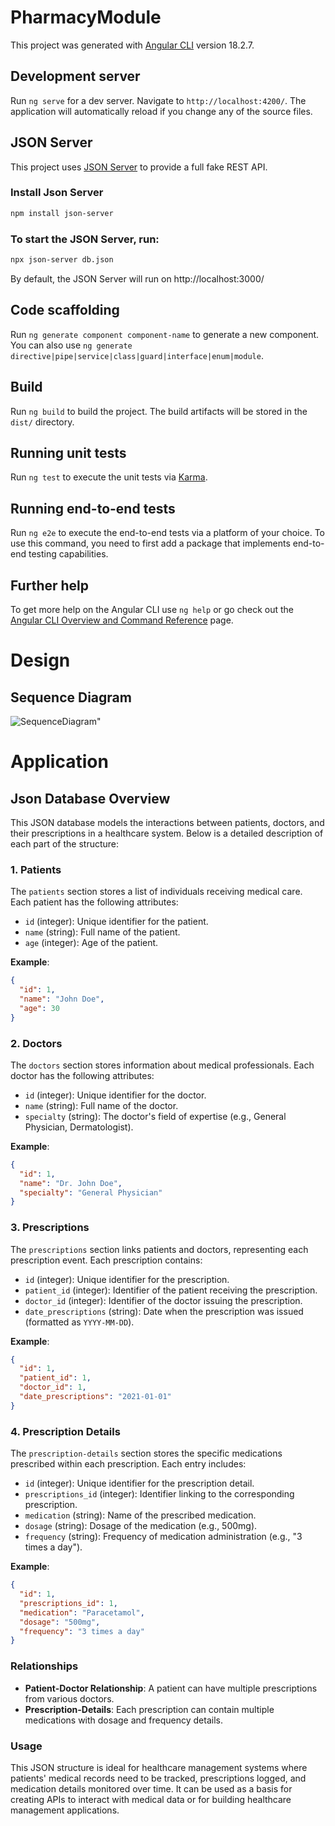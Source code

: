 # PharmacyModule

This project was generated with [Angular CLI](https://github.com/angular/angular-cli) version 18.2.7.

## Development server

Run `ng serve` for a dev server. Navigate to `http://localhost:4200/`. The application will automatically reload if you change any of the source files.

## JSON Server

This project uses [JSON Server](https://github.com/typicode/json-server) to provide a full fake REST API. 

### Install Json Server
```bash
npm install json-server
```

### To start the JSON Server, run:
```bash
npx json-server db.json
```
By default, the JSON Server will run on http://localhost:3000/

## Code scaffolding

Run `ng generate component component-name` to generate a new component. You can also use `ng generate directive|pipe|service|class|guard|interface|enum|module`.

## Build

Run `ng build` to build the project. The build artifacts will be stored in the `dist/` directory.

## Running unit tests

Run `ng test` to execute the unit tests via [Karma](https://karma-runner.github.io).

## Running end-to-end tests

Run `ng e2e` to execute the end-to-end tests via a platform of your choice. To use this command, you need to first add a package that implements end-to-end testing capabilities.

## Further help

To get more help on the Angular CLI use `ng help` or go check out the [Angular CLI Overview and Command Reference](https://angular.dev/tools/cli) page.


# Design

## Sequence Diagram 
![SequenceDiagram](https://github.com/user-attachments/assets/d17c61ec-bf60-4569-9ef3-da76b31878b3)"

# Application

## Json Database Overview
This JSON database models the interactions between patients, doctors, and their prescriptions in a healthcare system. Below is a detailed description of each part of the structure:

### 1. Patients

The `patients` section stores a list of individuals receiving medical care. Each patient has the following attributes:
- `id` (integer): Unique identifier for the patient.
- `name` (string): Full name of the patient.
- `age` (integer): Age of the patient.

**Example**:
```json
{
  "id": 1,
  "name": "John Doe",
  "age": 30
}
```

### 2. Doctors

The `doctors` section stores information about medical professionals. Each doctor has the following attributes:
- `id` (integer): Unique identifier for the doctor.
- `name` (string): Full name of the doctor.
- `specialty` (string): The doctor's field of expertise (e.g., General Physician, Dermatologist).

**Example**:
```json
{
  "id": 1,
  "name": "Dr. John Doe",
  "specialty": "General Physician"
}
```

### 3. Prescriptions

The `prescriptions` section links patients and doctors, representing each prescription event. Each prescription contains:
- `id` (integer): Unique identifier for the prescription.
- `patient_id` (integer): Identifier of the patient receiving the prescription.
- `doctor_id` (integer): Identifier of the doctor issuing the prescription.
- `date_prescriptions` (string): Date when the prescription was issued (formatted as `YYYY-MM-DD`).

**Example**:
```json
{
  "id": 1,
  "patient_id": 1,
  "doctor_id": 1,
  "date_prescriptions": "2021-01-01"
}
```

### 4. Prescription Details

The `prescription-details` section stores the specific medications prescribed within each prescription. Each entry includes:
- `id` (integer): Unique identifier for the prescription detail.
- `prescriptions_id` (integer): Identifier linking to the corresponding prescription.
- `medication` (string): Name of the prescribed medication.
- `dosage` (string): Dosage of the medication (e.g., 500mg).
- `frequency` (string): Frequency of medication administration (e.g., "3 times a day").

**Example**:
```json
{
  "id": 1,
  "prescriptions_id": 1,
  "medication": "Paracetamol",
  "dosage": "500mg",
  "frequency": "3 times a day"
}
```

### Relationships

- **Patient-Doctor Relationship**: A patient can have multiple prescriptions from various doctors.
- **Prescription-Details**: Each prescription can contain multiple medications with dosage and frequency details.

### Usage

This JSON structure is ideal for healthcare management systems where patients' medical records need to be tracked, prescriptions logged, and medication details monitored over time. It can be used as a basis for creating APIs to interact with medical data or for building healthcare management applications.

